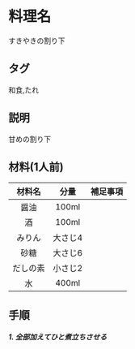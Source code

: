 # 料理名
すきやきの割り下

## タグ
和食,たれ

## 説明
甘めの割り下

## 材料(1人前)
|材料名|分量|補足事項|
|:----:|:--:|:------:|
|醤油|100ml||
|酒|100ml||
|みりん|大さじ4||
|砂糖|大さじ6||
|だしの素|小さじ2||
|水|400ml||

## 手順

##### 1. 全部加えてひと煮立ちさせる

